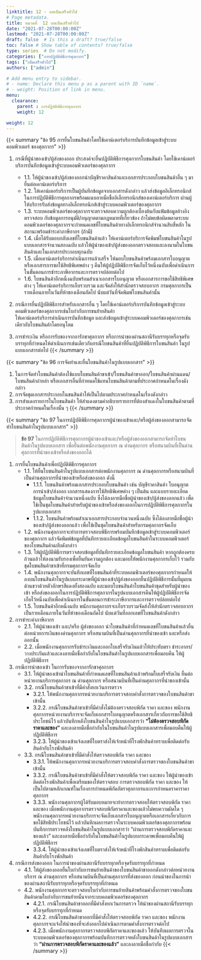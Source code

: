 ```yaml
---
linktitle: 12 - บทเบ็ดเสร็จทั่วไป
# Page metadata.
title: หมวดที่  12 บทเบ็ดเสร็จทั่วไป
date: "2021-07-28T00:00:00Z"
lastmod: "2021-07-28T00:00:00Z"
draft: false  # Is this a draft? true/false
toc: false # Show table of contents? true/false
type: series  # Do not modify.
categories: ["การปฏิบัติพิธีการศุลกากร"]
tags: ["เบ็ดเสร็จทั่วไป"]
authors: ["admin"]

# Add menu entry to sidebar.
# - name: Declare this menu p as a parent with ID `name`.
# - weight: Position of link in menu.
menu:
  clearance:
    parent : การปฏิบัติพิธีการศุลกากร
    weight: 12

weight: 12
---
```



 
{{< summary "ข้อ 95 การยื่นใบขนสินค้าโดยใช้เคาน์เตอร์บริการบันทึกข้อมูลเข้าสู่ระบบคอมพิวเตอร์ ของศุลกากร" >}}



1.	กรณีที่ผู้นำของเข้า/ผู้ส่งของออก  ประสงค์จะยื่นปฏิบัติพิธีการศุลกากรใบขนสินค้า โดยใช้เคาน์เตอร์บริการบันทึกข้อมูลเข้าสู่ระบบคอมพิวเตอร์ของศุลกากร 
    + 1.1.	ให้ผู้นำของเข้า/ผู้ส่งของออกนำบัญชีราคาสินค้าและเอกสารประกอบใบขนสินค้าอื่น ๆ  มายื่นต่อเคาน์เตอร์บริการ 
    + 1.2.	ให้เคาน์เตอร์บริการเป็นผู้บันทึกข้อมูลจากเอกสารดังกล่าว  แล้วส่งข้อมูลอิเล็กทรอนิกส์ในการปฏิบัติพิธีการศุลกากรพร้อมแนบลายมือชื่ออิเล็กทรอนิกส์ของเคาน์เตอร์บริการ   ผ่านผู้ให้บริการรับส่งข้อมูลทางอิเล็กทรอนิกส์เข้าสู่ระบบคอมพิวเตอร์ของศุลกากร   
    + 1.3.	ระบบคอมพิวเตอร์ของศุลกากรจะตรวจสอบความถูกต้องเบื้องต้นกับแฟ้มข้อมูลอ้างอิงตรวจสอบ  กับข้อมูลการอนุมัติ/อนุญาตตามกฎหมายที่เกี่ยวข้อง  ถ้าไม่พบข้อผิดพลาดระบบคอมพิวเตอร์ของศุลกากรจะกำหนดเลขที่ใบขนสินค้าทางอิเล็กทรอนิกส์จำนวนสิบสี่หลัก  ในสถานะพร้อมชำระค่าภาษีอากร  (ถ้ามี)   
    + 1.4.	เมื่อได้รับตอบกลับเลขที่ใบขนสินค้าแล้ว  ให้เคาน์เตอร์บริการจัดพิมพ์ใบขนสินค้าในรูปแบบเอกสารจำนวนสองฉบับ  แล้วให้ผู้นำของเข้า/ผู้ส่งของออกตรวจสอบและลงนามในใบขนสินค้าและในเอกสารประกอบทุกฉบับ   
    + 1.5.	เมื่อเคาน์เตอร์บริการดำเนินการแล้วเสร็จ  ให้มอบใบขนสินค้าพร้อมเอกสารใบอนุญาต  หรือเอกสารการขอใช้สิทธิพิเศษต่าง ๆ  คืนให้ผู้ปฏิบัติพิธีการจัดเก็บไว้หนึ่งฉบับเพื่อดำเนินการในขั้นตอนการชำระภาษีอากรและการตรวจปล่อยต่อไป 
    + 1.6.	ใบขนสินค้าอีกหนึ่งฉบับพร้อมสำเนาเอกสารใบอนุญาต  หรือเอกสารการขอใช้สิทธิพิเศษต่าง ๆ  ให้เคาน์เตอร์บริการเก็บรวบรวม  และจัดส่งให้สำนักตรวจสอบอากร  กรมศุลกากรเป็นรายเดือนภายในวันที่ห้าของเดือนถัดไป  นับแต่วันที่จัดพิมพ์ใบขนสินค้านั้น   

2.	กรณีการยื่นปฏิบัติพิธีการสำหรับเอกสารอื่น ๆ  โดยใช้เคาน์เตอร์บริการบันทึกข้อมูลเข้าสู่ระบบคอมพิวเตอร์ของศุลกากรเช่นใบกำกับการขนย้ายสินค้า  
ให้เคาน์เตอร์บริการดำเนินการบันทึกข้อมูล และส่งข้อมูลเข้าสู่ระบบคอมพิวเตอร์ของศุลกากรเช่นเดียวกับใบขนสินค้าโดยอนุโลม 
3.	การชำระเงิน  หรือการรับของจากอารักขาศุลกากร  หรือการนำของผ่านสถานีรับบรรทุกหรือจุดรับบรรทุกที่กำหนดให้ดำเนินการเช่นเดียวกับกรณีใบขนสินค้าที่ยื่นปฏิบัติพิธีการใบขนสินค้า ในรูปแบบเอกสารต่อไป 
{{< /summary >}}

{{< summary "ข้อ 96 การจัดทำและยื่นใบขนสินค้าในรูปแบบเอกสาร" >}}

1.	ในการจัดทำใบขนสินค้าต้องใช้แบบใบขนสินค้าขาเข้า/ใบขนสินค้าขาออก/ใบขนสินค้าผ่านแดน/ใบขนสินค้าถ่ายลำ  หรือเอกสารอื่นที่กำหนดใช้แทนใบขนสินค้าตามที่ประกาศกำหนดในเรื่องดังกล่าว   
2.	การจัดชุดเอกสารประกอบในขนสินค้าให้เป็นไปตามประกาศกำหนดในเรื่องดังกล่าว 
3.	การสำแดงรายการในใบขนสินค้า  ให้สำแดงตามคำอธิบายรายการที่ต้องสำแดงในใบขนสินค้าตามที่ประกาศกำหนดในเรื่องนั้น ๆ 
{{< /summary >}}

{{< summary "ข้อ 97 ในการปฏิบัติพิธีการศุลกากรผู้นำของเข้าและ/หรือผู้ส่งของออกสามารถจัดทำใบขนสินค้าในรูปแบบเอกสาร" >}}

> **ข้อ 97** ในการปฏิบัติพิธีการศุลกากรผู้นำของเข้าและ/หรือผู้ส่งของออกสามารถจัดทำใบขนสินค้าในรูปแบบเอกสาร  เพื่อยื่นต่อพนักงานศุลกากร  ณ  ด่านศุลกากร หรือสนามบินที่เป็นด่านศุลกากรที่นำของเข้าหรือส่งของออกได้

1.	การยื่นใบขนสินค้าเพื่อปฏิบัติพิธีการศุลกากร 
    + 1.1.	ให้ยื่นใบขนสินค้าในรูปแบบเอกสารต่อพนักงานศุลกากร  ณ  ด่านศุลกากรหรือสนามบินที่เป็นด่านศุลกากรที่นำของเข้าหรือส่งของออก  ดังนี้ 
        + 1.1.1.	ใบขนสินค้าพร้อมเอกสารประกอบใบขนสินค้า  เช่น  บัญชีราคาสินค้า  ใบอนุญาตการนำเข้า/ส่งออก  เอกสารแสดงการใช้สิทธิพิเศษต่าง ๆ  เป็นต้น  และแบบรายละเอียด ข้อมูลใบขนสินค้าจำนวนหนึ่งฉบับ  ซึ่งได้ลงลายมือชื่อผู้นำของเข้า/ผู้ส่งของออกแล้ว  เพื่อใช้เป็นชุดใบขนสินค้าสำหรับผู้นำของเข้าหรือส่งของออกในการปฏิบัติพิธีการศุลกากรในรูปแบบเอกสาร 
        + 1.1.2.	ใบขนสินค้าพร้อมสำเนาเอกสารประกอบจำนวนหนึ่งฉบับ  ซึ่งได้ลงลายมือชื่อผู้นำของเข้า/ผู้ส่งของออกแล้ว  เพื่อใช้เป็นชุดใบขนสินค้าสำหรับกรมศุลกากรจัดเก็บ 
    + 1.2.	พนักงานศุลกากรจะทำการตรวจสอบพิธีการพร้อมบันทึกข้อมูลเข้าสู่ระบบคอมพิวเตอร์ของศุลกากร  แล้วจัดพิมพ์ข้อมูลที่บันทึกรายละเอียดข้อมูลใบขนสินค้าในระบบคอมพิวเตอร์ของใบขนสินค้าฉบับดังกล่าว   
    + 1.3.	ให้ผู้ปฏิบัติพิธีการตรวจสอบข้อมูลที่บันทึกรายละเอียดข้อมูลใบขนสินค้า   หากถูกต้องครบถ้วนแล้วให้ลงนามรับรองเพื่อยื่นยันความถูกต้อง  และมอบให้พนักงานศุลกากรเก็บไว้ รวมกับชุดใบขนสินค้าขาเข้าที่กรมศุลกากรจัดเก็บ 
    + 1.4.	พนักงานศุลกากรจะบันทึกเลขที่ใบขนสินค้าที่ระบบคอมพิวเตอร์ของศุลกากรกำหนดให้ลงบนใบขนสินค้าในรูปแบบกระดาษที่ผู้นำของเข้า/ผู้ส่งของออกยื่นปฏิบัติพิธีการนั้นที่มุมบนด้านขวาด้วยตัวอักษรสีแดงทั้งสองฉบับ  และมอบใบขนสินค้าใบขนสินค้าชุดสำหรับผู้นำของเข้า หรือส่งของออกในการปฏิบัติพิธีการศุลกากรในรูปแบบเอกสารคืนให้ผู้ปฏิบัติพิธีการจัดเก็บไว้หนึ่งฉบับเพื่อดำเนินการในขั้นตอนการชำระภาษีอากรและการตรวจปล่อยต่อไป 
    + 1.5.	ใบขนสินค้าอีกหนึ่งฉบับ  พนักงานศุลกากรจะเก็บรวบรวมจัดส่งให้สำนักตรวจสอบอากรเป็นรายเดือนภายในวันที่ห้าของเดือนถัดไป  นับแต่วันที่ออกเลขที่ใบขนสินค้าดังกล่าว 
2.	การชำระค่าภาษีอากร 
    + 2.1.	ให้ผู้นำของเข้า  และ/หรือ  ผู้ส่งของออก  นำใบขนสินค้าที่กำหนดเลขที่ใบขนสินค้าแล้วยื่นต่อหน่วยการเงินของด่านศุลกากร  หรือสนามบินที่เป็นด่านศุลกากรที่นำของเข้า และหรือส่งออกนั้น 
    + 2.2.	เมื่อพนักงานศุลกากรรับชำระเงินและออกใบเสร็จรับเงินแล้วให้ประทับตรา ชำระอากร/วางประกันแล้วและลงลายมือชื่อกำกับในใบขนสินค้าในรูปแบบเอกสารเพื่อมอบคืน ให้ผู้ปฏิบัติพิธีการ 
3.	กรณีการนำของเข้า  ในการรับของจากอารักขาศุลกากร   
    + 3.1.	 ให้ผู้นำของเข้านำใบขนสินค้าที่กำหนดเลขที่ใบขนสินค้าแล้วพร้อมใบเสร็จรับเงิน ยื่นต่อหน่วยงานบริการศุลกากร  ณ  ด่านศุลกากร  หรือสนามบินที่เป็นด่านศุลกากรที่นำของเข้านั้น 
    + 3.2.	 กรณีใบขนสินค้าขาเข้าที่มีคำสั่งยกเว้นการตรวจ 
        + 3.2.1.	ให้พนักงานศุลกากรหน่วยงานบริการตรวจสอบคำสั่งการตรวจของใบขนสินค้าขาเข้านั้น   
        + 3.2.2.	กรณีใบขนสินค้าขาเข้าที่มีคำสั่งไม่ต้องตรวจสอบพิกัด  ราคา  และของ  พนักงานศุลกากรหน่วยงานบริการจะจัดเก็บเอกสารใบอนุญาตหรือเอกสารเกี่ยวกับการขอใช้สิทธิประโยชน์ไว้  แล้วบันทึกหลังใบขนสินค้าในรูปแบบเอกสารว่า  **“ไม่ต้องตรวจสอบพิกัดราคาและของ”**  และลงลายมือชื่อกำกับในใบขนสินค้าในรูปแบบเอกสารเพื่อมอบคืนให้ผู้ปฏิบัติพิธีการ 
        + 3.2.3.	ให้ผู้นำของเข้าแจ้งเลขที่ใบตราส่งให้เจ้าหน้าที่โรงพักสินค้าทราบเพื่อติดต่อรับสินค้ากับโรงพักสินค้า 
    + 3.3.	กรณีใบขนสินค้าขาเข้าที่มีคำสั่งให้ตรวจสอบพิกัด  ราคา  และของ   
        + 3.3.1.	ให้พนักงานศุลกากรหน่วยงานบริการตรวจสอบคำสั่งการตรวจของใบขนสินค้าขาเข้านั้น   
        + 3.3.2.	กรณีใบขนสินค้าขาเข้าที่มีคำสั่งให้ตรวจสอบพิกัด  ราคา  และของ   ให้ผู้นำของเข้าติดต่อโรงพักสินค้าเพื่อเตรียมของให้ตรวจสอบ  การตรวจสอบพิกัด  ราคา  และของ   ให้เป็นไปตามหลักเกณฑ์ในเรื่องการกำหนดพิกัดอัตราศุลกากรและการกำหนดราคาราคาศุลกากร 
        + 3.3.3.	พนักงานศุลกากรผู้ได้รับมอบหมายจะทำการตรวจสอบให้ตรวจสอบพิกัด  ราคา  และของ  เมื่อพนักงานศุลกากรตรวจสอบพิกัดราคาและของแล้วไม่พบความผิดใด ๆ  พนักงานศุลกากรหน่วยงานบริการจะจัดเก็บเอกสารใบอนุญาตหรือเอกสารเกี่ยวกับการขอใช้สิทธิประโยชน์ไว้   แล้วบันทึกผลการตรวจในระบบคอมพิวเตอร์ของศุลกากรพร้อมบันทึกการตรวจหลังใบขนสินค้าในรูปแบบเอกสารว่า  “ผ่านการตรวจสอบพิกัดราคาและของแล้ว”  และลงลายมือชื่อกำกับในใบขนสินค้าในรูปแบบกระดาษเพื่อมอบคืนให้ผู้ปฏิบัติพิธีการ 
        + 3.3.4.	 ให้ผู้นำของเข้าแจ้งเลขที่ใบตราส่งให้เจ้าหน้าที่โรงพักสินค้าทราบเพื่อติดต่อรับสินค้ากับโรงพักสินค้า     
4.	กรณีการส่งของออก  ในการนำของผ่านสถานีรับบรรทุกหรือจุดรับบรรทุกที่กำหนด 
    + 4.1.	ให้ผู้ส่งของออกยื่นใบกำกับการขนย้ายสินค้าของใบขนสินค้าขาออกดังกล่าวต่อหน่วยงานบริการ  ณ  ด่านศุลกากร  หรือสนามบินที่เป็นด่านศุลกากรที่ส่งของออก ก่อนนำของในการนำของผ่านสถานีรับบรรทุกหรือจุดรับบรรทุกที่กำหนด 
    + 4.2.	พนักงานศุลกากรจะตรวจสอบใบกำกับการขนย้ายสินค้าพร้อมคำสั่งการตรวจของใบขนสินค้าตามใบกำกับการขนย้ายนั้นจากระบบคอมพิวเตอร์ของศุลกากร 
        + 4.2.1.	กรณีใบขนสินค้าขาออกที่มีคำสั่งยกเว้นการตรวจ  ให้นำของผ่านสถานีรับบรรทุกหรือจุดรับบรรทุกที่กำหนด   
        + 4.2.2.	กรณีใบขนสินค้าขาออกที่มีคำสั่งให้ตรวจสอบพิกัด  ราคา  และของ พนักงานศุลกากรจะแจ้งให้นำของที่จะส่งออกไปดำเนินการตามคำสั่งการตรวจต่อไป 
        + 4.2.3.	เมื่อพนักงานศุลกากรตรวจสอบพิกัดราคาและของแล้ว  ให้บันทึกผลการตรวจในระบบคอมพิวเตอร์ของศุลกากรพร้อมบันทึกการตรวจหลังใบขนสินค้าในรูปแบบเอกสารว่า  **“ผ่านการตรวจสอบพิกัดราคาและของแล้ว”**  และลงลายมือชื่อกำกับ
{{< /summary >}}